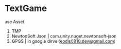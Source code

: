# TextGame

use Asset
1. TMP
2. NewtonSoft Json | com.unity.nuget.newtonsoft-json
3. GPGS | in google dirve (eodls0810.dev@gmail.com)